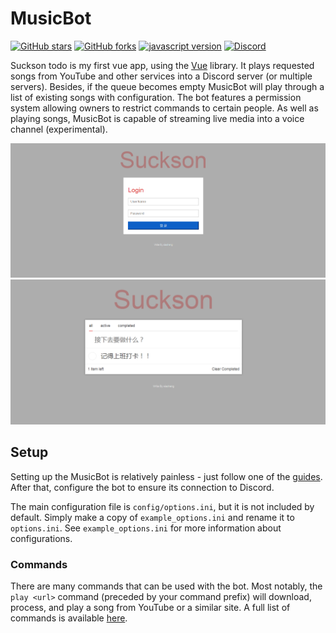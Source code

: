 # MusicBot

[![GitHub stars](https://img.shields.io/github/stars/Just-Some-Bots/MusicBot.svg)]()
[![GitHub forks](https://img.shields.io/github/forks/Just-Some-Bots/MusicBot.svg)](https://github.com/Suckson/todolist-vue-weppack/network)
[![javascript version](https://img.shields.io/badge/python-3.5%2C%203.6%2C%203.7-blue.svg)](https://python.org)
[![Discord](https://discordapp.com/api/guilds/129489631539494912/widget.png?style=shield)](https://discord.gg/bots)

Suckson todo is my first vue app, using the [Vue]() library. It plays requested songs from YouTube and other services into a Discord server (or multiple servers). Besides, if the queue becomes empty MusicBot will play through a list of existing songs with configuration. The bot features a permission system allowing owners to restrict commands to certain people. As well as playing songs, MusicBot is capable of streaming live media into a voice channel (experimental).

![Main](https://github.com/Suckson/todolist-vue-weppack/blob/master/docs/images/001.png)
![Main](https://github.com/Suckson/todolist-vue-weppack/blob/master/docs/images/002.png)

## Setup
Setting up the MusicBot is relatively painless - just follow one of the [guides](https://just-some-bots.github.io/MusicBot/). After that, configure the bot to ensure its connection to Discord.

The main configuration file is `config/options.ini`, but it is not included by default. Simply make a copy of `example_options.ini` and rename it to `options.ini`. See `example_options.ini` for more information about configurations.

### Commands

There are many commands that can be used with the bot. Most notably, the `play <url>` command (preceded by your command prefix) will download, process, and play a song from YouTube or a similar site. A full list of commands is available [here](https://just-some-bots.github.io/MusicBot/using/commands/ "Commands").
